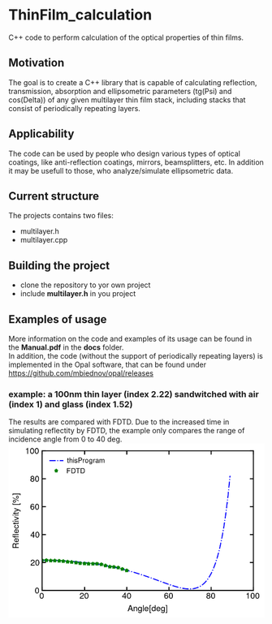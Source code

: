 # ThinFilm_calculation
C++ code to perform calculation of the optical properties of thin films.

## Motivation
The goal is to create a C++ library that is capable of calculating reflection, transmission, absorption and ellipsometric 
parameters (tg(Psi) and cos(Delta)) of any given multilayer thin film stack, including stacks that consist of periodically repeating layers.

## Applicability
The code can be used by people who design various types of optical coatings, like anti-reflection coatings, mirrors, beamsplitters, etc. 
In addition it may be usefull to
those, who analyze/simulate ellipsometric data.

## Current structure
The projects contains two files:
* multilayer.h
* multilayer.cpp

## Building the project
* clone the repository to yor own project
* include **multilayer.h** in you project

## Examples of usage
More information on the code and examples of its usage can be found in the **Manual.pdf** in the **docs** folder.  
In addition, the code (without the support of periodically repeating layers) is implemented in the Opal software, that can be found under https://github.com/mbiednov/opal/releases

### example: a 100nm thin layer (index 2.22) sandwitched with air (index 1) and glass (index 1.52)
The results are compared with FDTD. Due to the increased time in simulating reflectity by FDTD, the example only compares the range of incidence angle from 0 to 40 deg.
![Comparasion with FDTD](https://github.com/MarkMa1990/ThinFilm_calculation/blob/working/docs/comparison.png)
